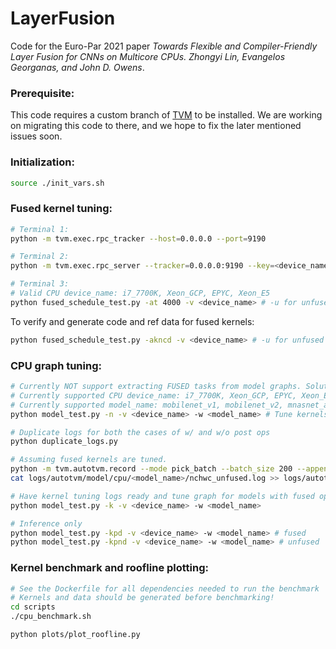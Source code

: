 # LayerFusion

Code for the Euro-Par 2021 paper *Towards Flexible and Compiler-Friendly Layer Fusion for CNNs on Multicore CPUs. Zhongyi Lin, Evangelos Georganas, and John D. Owens*.


### Prerequisite:
This code requires a custom branch of [TVM](https://github.com/moderato/tvm/tree/2aebaf1b25137db148bf9434182328ebf02ea8a8) to be installed. We are working on migrating this code to there, and we hope to fix the later mentioned issues soon.

### Initialization:
```bash
source ./init_vars.sh
```

### Fused kernel tuning:
```bash
# Terminal 1:
python -m tvm.exec.rpc_tracker --host=0.0.0.0 --port=9190

# Terminal 2:
python -m tvm.exec.rpc_server --tracker=0.0.0.0:9190 --key=<device_name>

# Terminal 3:
# Valid CPU device_name: i7_7700K, Xeon_GCP, EPYC, Xeon_E5
python fused_schedule_test.py -at 4000 -v <device_name> # -u for unfused kernels
```

To verify and generate code and ref data for fused kernels:
```bash
python fused_schedule_test.py -akncd -v <device_name> # -u for unfused kernels
```

### CPU graph tuning:
```bash
# Currently NOT support extracting FUSED tasks from model graphs. Solution: tune the unfused graph and fused kernels, and merge the tuning logs.
# Currently supported CPU device_name: i7_7700K, Xeon_GCP, EPYC, Xeon_E5
# Currently supported model_name: mobilenet_v1, mobilenet_v2, mnasnet_a1, resnet_18, resnet_50
python model_test.py -n -v <device_name> -w <model_name> # Tune kernels and graphs for models with all ops unfused

# Duplicate logs for both the cases of w/ and w/o post ops
python duplicate_logs.py

# Assuming fused kernels are tuned.
python -m tvm.autotvm.record --mode pick_batch --batch_size 200 --append --i logs/autotvm/layer/cpu/fused/ --o logs/autotvm/model/cpu/<model_name>/nchwc_fused.log
cat logs/autotvm/model/cpu/<model_name>/nchwc_unfused.log >> logs/autotvm/model/cpu/<model_name>/nchwc_fused.log

# Have kernel tuning logs ready and tune graph for models with fused ops
python model_test.py -k -v <device_name> -w <model_name>

# Inference only
python model_test.py -kpd -v <device_name> -w <model_name> # fused
python model_test.py -kpnd -v <device_name> -w <model_name> # unfused
```

### Kernel benchmark and roofline plotting:
```bash
# See the Dockerfile for all dependencies needed to run the benchmark
# Kernels and data should be generated before benchmarking!
cd scripts
./cpu_benchmark.sh

python plots/plot_roofline.py
```

